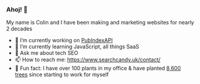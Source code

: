 ### Ahoj! 👋

My name is Colin and I have been making and marketing websites for nearly 2 decades

- 🔭 I’m currently working on [PubIndexAPI](https://www.pubindexapi.com/)
- 🌱 I’m currently learning JavaScript, all things SaaS
- 💬 Ask me about tech SEO
- 📫 How to reach me: https://www.searchcandy.uk/contact/
- 🌱 Fun fact: I have over 100 plants in my office & have planted [8,600 trees](https://ecologi.com/searchcandy) since starting to work for myself
